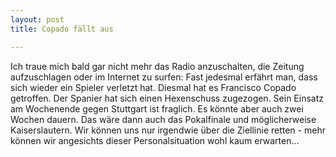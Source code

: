 ```yaml
---
layout: post
title: Copado fällt aus

---
```


Ich traue mich bald gar nicht mehr das Radio anzuschalten, die Zeitung aufzuschlagen oder im Internet zu surfen: Fast jedesmal erfährt man, dass sich wieder ein Spieler verletzt hat. Diesmal hat es Francisco Copado getroffen. Der Spanier hat sich einen Hexenschuss zugezogen. Sein Einsatz am Wochenende gegen Stuttgart ist fraglich. Es könnte aber auch zwei Wochen dauern. Das wäre dann auch das Pokalfinale und möglicherweise Kaiserslautern. Wir können uns nur irgendwie über die Ziellinie retten - mehr können wir angesichts dieser Personalsituation wohl kaum erwarten...


